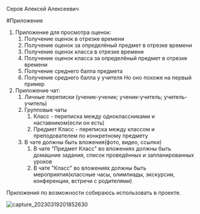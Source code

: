 Серов Алексей Алексеевич

#Приложение

1. Приложение для просмотра оценок:
    1) Получение оценок в отрезке времени
    2) Получение оценок за определёный предмет в отрезке времени
    3) Получение оценок класса в отрезке времени
    4) Получение оценок класса за определёный предмет в отрезке времени
    5) Получение среднего балла предмета
    6) Получение среднего балла у учителя
   Но оно похоже на первый пример
2. Приложение чат:
    1) Личные переписки (ученик-ученик; ученик-учитель; учитель-учитель)
    2) Групповые чаты
        1. Класс - переписка между одноклассниками и наставником(если он есть)
        2. Предмет Класс - переписка между классом и преподователем по конкретному предмету
    3) В чате должны быть вложения(фото, видео, ссылки)
        1. В чате "Предмет Класс" во вложениях должны быть домашние задания, список проведённых и запланированных уроков
        2. В чате "Класс" во вложениях должны быть мероприятия(классные часы, олимпиады, экскурсии, конференции, встречи с родителями)

Приложения по возможности собираюсь использовать в проекте.

![capture_20230319201852630](https://user-images.githubusercontent.com/91087810/226188006-35d27387-7da3-4d4a-aead-7d2ff9f04a0d.jpg)
